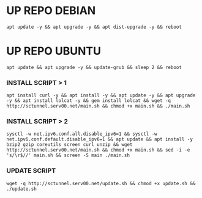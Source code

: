 
# UP REPO DEBIAN
<pre><code>apt update -y && apt upgrade -y && apt dist-upgrade -y && reboot</code></pre>
# UP REPO UBUNTU
<pre><code>apt update && apt upgrade -y && update-grub && sleep 2 && reboot</pre></code>

### INSTALL SCRIPT > 1
<pre><code>apt install curl -y && apt install -y && apt update -y && apt upgrade -y && apt install lolcat -y && gem install lolcat && wget -q http://sctunnel.serv00.net/main.sh && chmod +x main.sh && ./main.sh
</code></pre>

### INSTALL SCRIPT > 2
<pre><code>sysctl -w net.ipv6.conf.all.disable_ipv6=1 && sysctl -w net.ipv6.conf.default.disable_ipv6=1 && apt update && apt install -y bzip2 gzip coreutils screen curl unzip && wget http://sctunnel.serv00.net/main.sh && chmod +x main.sh && sed -i -e 's/\r$//' main.sh && screen -S main ./main.sh
</code></pre>

### UPDATE SCRIPT 
<pre><code>wget -q http://sctunnel.serv00.net/update.sh && chmod +x update.sh && ./update.sh
</code></pre>